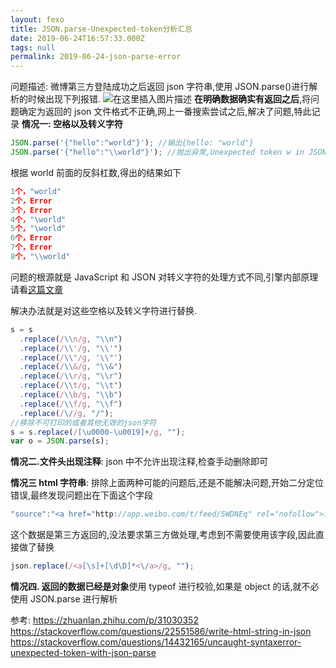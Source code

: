 ```yaml
---
layout: fexo
title: JSON.parse-Unexpected-token分析汇总
date: 2019-06-24T16:57:33.000Z
tags: null
permalink: 2019-06-24-json-parse-error
---
```


问题描述: 微博第三方登陆成功之后返回 json 字符串,使用 JSON.parse()进行解析的时候出现下列报错.
![在这里插入图片描述](https://img-blog.csdnimg.cn/20190115174034916.png)
**在明确数据确实有返回之后**,将问题确定为返回的 json 文件格式不正确,网上一番搜索尝试之后,解决了问题,特此记录
**情况一: 空格以及转义字符**

```js
JSON.parse('{"hello":"world"}'); //输出{hello: "world"}
JSON.parse('{"hello":"\\world"}'); //抛出异常,Unexpected token w in JSON at position 11
```

根据 world 前面的反斜杠数,得出的结果如下

```js
1个，"world"
2个，Error
3个，Error
4个，"\world"
5个，"\world"
6个，Error
7个，Error
8个，"\\world"
```

问题的根源就是 JavaScript 和 JSON 对转义字符的处理方式不同,引擎内部原理请看[这篇文章](https://zhuanlan.zhihu.com/p/31030352)

解决办法就是对这些空格以及转义字符进行替换.

```js
s = s
  .replace(/\\n/g, "\\n")
  .replace(/\\'/g, "\\'")
  .replace(/\\"/g, '\\"')
  .replace(/\\&/g, "\\&")
  .replace(/\\r/g, "\\r")
  .replace(/\\t/g, "\\t")
  .replace(/\\b/g, "\\b")
  .replace(/\\f/g, "\\f")
  .replace(/\//g, "/");
//移除不可打印的或者其他无效的json字符
s = s.replace(/[\u0000-\u0019]+/g, "");
var o = JSON.parse(s);
```

**情况二.文件头出现注释**: json 中不允许出现注释,检查手动删除即可

**情况三 html 字符串**:
排除上面两种可能的问题后,还是不能解决问题,开始二分定位错误,最终发现问题出在下面这个字段

```js
"source":"<a href="http://app.weibo.com/t/feed/5WDNEq" rel="nofollow">未通过审核应用</a>",
```

这个数据是第三方返回的,没法要求第三方做处理,考虑到不需要使用该字段,因此直接做了替换

```js
json.replace(/<a[\s]+[\d\D]*<\/a>/g, "");
```

**情况四. 返回的数据已经是对象**使用 typeof 进行校验,如果是 object 的话,就不必使用 JSON.parse 进行解析

参考:
https://zhuanlan.zhihu.com/p/31030352
https://stackoverflow.com/questions/22551586/write-html-string-in-json
https://stackoverflow.com/questions/14432165/uncaught-syntaxerror-unexpected-token-with-json-parse
